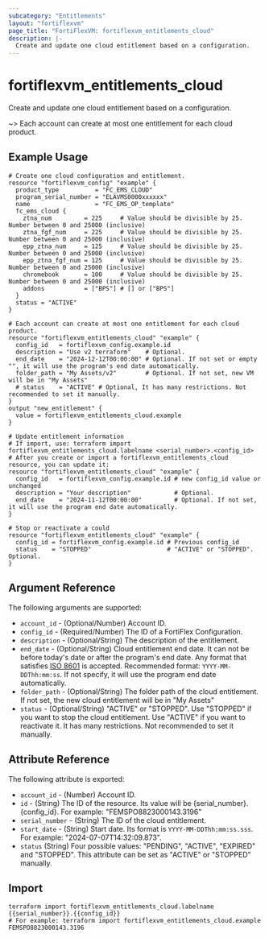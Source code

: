 ```yaml
---
subcategory: "Entitlements"
layout: "fortiflexvm"
page_title: "FortiFlexVM: fortiflexvm_entitlements_cloud"
description: |-
  Create and update one cloud entitlement based on a configuration.
---
```


# fortiflexvm_entitlements_cloud

Create and update one cloud entitlement based on a configuration.

~> Each account can create at most one entitlement for each cloud product.

## Example Usage

```hcl
# Create one cloud configuration and entitlement.
resource "fortiflexvm_config" "example" {
  product_type          = "FC_EMS_CLOUD"
  program_serial_number = "ELAVMS0000xxxxxx"
  name                  = "FC_EMS_OP_template"
  fc_ems_cloud {
    ztna_num         = 225     # Value should be divisible by 25. Number between 0 and 25000 (inclusive)
    ztna_fgf_num     = 225     # Value should be divisible by 25. Number between 0 and 25000 (inclusive)
    epp_ztna_num     = 125     # Value should be divisible by 25. Number between 0 and 25000 (inclusive)
    epp_ztna_fgf_num = 125     # Value should be divisible by 25. Number between 0 and 25000 (inclusive)
    chromebook       = 100     # Value should be divisible by 25. Number between 0 and 25000 (inclusive) 
    addons           = ["BPS"] # [] or ["BPS"]
  }
  status = "ACTIVE"
}

# Each account can create at most one entitlement for each cloud product.
resource "fortiflexvm_entitlements_cloud" "example" {
  config_id   = fortiflexvm_config.example.id
  description = "Use v2 terraform"    # Optional.
  end_date    = "2024-12-12T00:00:00" # Optional. If not set or empty "", it will use the program's end date automatically.
  folder_path = "My Assets/v2"        # Optional. If not set, new VM will be in "My Assets"
  # status    = "ACTIVE" # Optional, It has many restrictions. Not recommended to set it manually.
}
output "new_entitlement" {
  value = fortiflexvm_entitlements_cloud.example
}

# Update entitlement information
# If import, use: terraform import fortiflexvm_entitlements_cloud.labelname <serial_number>.<config_id>
# After you create or import a fortiflexvm_entitlements_cloud resource, you can update it:
resource "fortiflexvm_entitlements_cloud" "example" {
  config_id   = fortiflexvm_config.example.id # new config_id value or unchanged
  description = "Your description"            # Optional.
  end_date    = "2024-11-12T00:00:00"         # Optional. If not set, it will use the program end date automatically.
}

# Stop or reactivate a could
resource "fortiflexvm_entitlements_cloud" "example" {
  config_id = fortiflexvm_config.example.id # Previous config_id
  status    = "STOPPED"                     # "ACTIVE" or "STOPPED". Optional.
}
```

## Argument Reference

The following arguments are supported:

* `account_id` - (Optional/Number) Account ID.
* `config_id` - (Required/Number) The ID of a FortiFlex Configuration.
* `description` - (Optional/String) The description of the entitlement.
* `end_date` - (Optional/String) Cloud entitlement end date. It can not be before today's date or after the program's end date. Any format that satisfies [ISO 8601](https://www.w3.org/TR/NOTE-datetime-970915.html) is accepted. Recommended format: `YYYY-MM-DDThh:mm:ss`. If not specify, it will use the program end date automatically.
* `folder_path` - (Optional/String) The folder path of the cloud entitlement. If not set, the new cloud entitlement will be in "My Assets"
* `status` - (Optional/String) "ACTIVE" or "STOPPED". Use "STOPPED" if you want to stop the cloud entitlement. Use "ACTIVE" if you want to reactivate it. It has many restrictions. Not recommended to set it manually.

## Attribute Reference

The following attribute is exported:

* `account_id` - (Number) Account ID.
* `id` - (String) The ID of the resource. Its value will be {serial_number}.{config_id}. For example: "FEMSPO8823000143.3196"
* `serial_number` - (String) The ID of the cloud entitlement.
* `start_date` - (String) Start date. Its format is `YYYY-MM-DDThh:mm:ss.sss`. For example: "2024-07-07T14:32:09.873".
* `status` (String) Four possible values: "PENDING", "ACTIVE", "EXPIRED" and "STOPPED". This attribute can be set as "ACTIVE" or "STOPPED" manually.

## Import

```
terraform import fortiflexvm_entitlements_cloud.labelname {{serial_number}}.{{config_id}}
# For example: terraform import fortiflexvm_entitlements_cloud.example FEMSPO8823000143.3196
```
